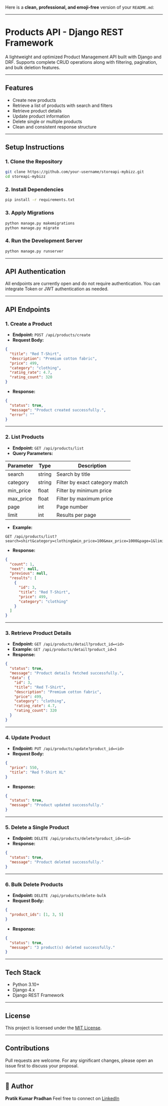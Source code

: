 Here is a **clean, professional, and emoji-free** version of your `README.md`:

---

# Products API - Django REST Framework

A lightweight and optimized Product Management API built with Django and DRF. Supports complete CRUD operations along with filtering, pagination, and bulk deletion features.

---

## Features

* Create new products
* Retrieve a list of products with search and filters
* Retrieve product details
* Update product information
* Delete single or multiple products
* Clean and consistent response structure

---

## Setup Instructions

### 1. Clone the Repository

```bash
git clone https://github.com/your-username/storeapi-mybizz.git
cd storeapi-mybizz
```

### 2. Install Dependencies

```bash
pip install -r requirements.txt
```

### 3. Apply Migrations

```bash
python manage.py makemigrations
python manage.py migrate
```

### 4. Run the Development Server

```bash
python manage.py runserver
```

---

## API Authentication

All endpoints are currently open and do not require authentication. You can integrate Token or JWT authentication as needed.

---

## API Endpoints

### 1. Create a Product

* **Endpoint:** `POST /api/products/create`
* **Request Body:**

```json
{
  "title": "Red T-Shirt",
  "description": "Premium cotton fabric",
  "price": 499,
  "category": "clothing",
  "rating_rate": 4.7,
  "rating_count": 320
}
```

* **Response:**

```json
{
  "status": true,
  "message": "Product created successfully.",
  "error": ""
}
```

---

### 2. List Products

* **Endpoint:** `GET /api/products/list`
* **Query Parameters:**

| Parameter  | Type   | Description                    |
| ---------- | ------ | ------------------------------ |
| search     | string | Search by title                |
| category   | string | Filter by exact category match |
| min\_price | float  | Filter by minimum price        |
| max\_price | float  | Filter by maximum price        |
| page       | int    | Page number                    |
| limit      | int    | Results per page               |

* **Example:**

```
GET /api/products/list?search=shirt&category=clothing&min_price=100&max_price=1000&page=1&limit=10
```

* **Response:**

```json
{
  "count": 1,
  "next": null,
  "previous": null,
  "results": [
    {
      "id": 3,
      "title": "Red T-Shirt",
      "price": 499,
      "category": "clothing"
    }
  ]
}
```

---

### 3. Retrieve Product Details

* **Endpoint:** `GET /api/products/detail?product_id=<id>`
* **Example:** `GET /api/products/detail?product_id=3`
* **Response:**

```json
{
  "status": true,
  "message": "Product details fetched successfully.",
  "data": {
    "id": 3,
    "title": "Red T-Shirt",
    "description": "Premium cotton fabric",
    "price": 499,
    "category": "clothing",
    "rating_rate": 4.7,
    "rating_count": 320
  }
}
```

---

### 4. Update Product

* **Endpoint:** `PUT /api/products/update?product_id=<id>`
* **Request Body:**

```json
{
  "price": 550,
  "title": "Red T-Shirt XL"
}
```

* **Response:**

```json
{
  "status": true,
  "message": "Product updated successfully."
}
```

---

### 5. Delete a Single Product

* **Endpoint:** `DELETE /api/products/delete?product_id=<id>`
* **Response:**

```json
{
  "status": true,
  "message": "Product deleted successfully."
}
```

---

### 6. Bulk Delete Products

* **Endpoint:** `DELETE /api/products/delete-bulk`
* **Request Body:**

```json
{
  "product_ids": [1, 3, 5]
}
```

* **Response:**

```json
{
  "status": true,
  "message": "3 product(s) deleted successfully."
}
```

---

## Tech Stack

* Python 3.10+
* Django 4.x
* Django REST Framework

---

## License

This project is licensed under the [MIT License](LICENSE).

---

## Contributions

Pull requests are welcome. For any significant changes, please open an issue first to discuss your proposal.

---

## 👤 Author

**Pratik Kumar Pradhan**
Feel free to connect on [LinkedIn](https://www.linkedin.com)